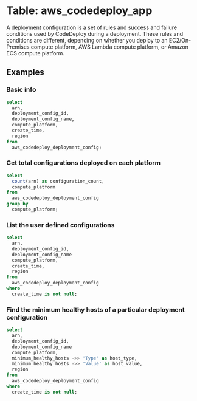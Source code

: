 # Table: aws_codedeploy_app

A deployment configuration is a set of rules and success and failure conditions used by CodeDeploy during a deployment. These rules and conditions are different, depending on whether you deploy to an EC2/On-Premises compute platform, AWS Lambda compute platform, or Amazon ECS compute platform.

## Examples

### Basic info

```sql
select
  arn,
  deployment_config_id,
  deployment_config_name,
  compute_platform,
  create_time,
  region
from
  aws_codedeploy_deployment_config;
```

### Get total configurations deployed on each platform

```sql
select
  count(arn) as configuration_count,
  compute_platform
from
  aws_codedeploy_deployment_config
group by
  compute_platform;
```

### List the user defined configurations

```sql
select
  arn,
  deployment_config_id,
  deployment_config_name
  compute_platform,
  create_time,
  region
from
  aws_codedeploy_deployment_config
where
  create_time is not null;
```

### Find the minimum healthy hosts of a particular deployment configuration

```sql
select
  arn,
  deployment_config_id,
  deployment_config_name
  compute_platform,
  minimum_healthy_hosts ->> 'Type' as host_type,
  minimum_healthy_hosts ->> 'Value' as host_value,
  region
from
  aws_codedeploy_deployment_config
where
  create_time is not null;
```
